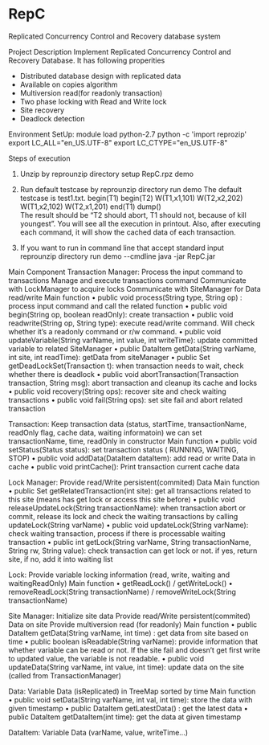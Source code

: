 # RepC
Replicated Concurrency Control and Recovery database system

Project Description
Implement Replicated Concurrency Control and Recovery Database.
It has following properities
-	Distributed database design with replicated data
-	Available on copies algorithm
-	Multiversion read(for readonly transaction)
-	Two phase locking with Read and Write lock
-	Site recovery
-	Deadlock detection


Environment SetUp:
module load python-2.7 
python -c 'import reprozip' 
export LC_ALL="en_US.UTF-8"
export LC_CTYPE="en_US.UTF-8"

Steps of execution
1.	Unzip by reprounzip directory setup RepC.rpz demo
2.	Run default testcase by reprounzip directory run demo
The default testcase is test1.txt.
begin(T1)
begin(T2)
W(T1,x1,101) 
W(T2,x2,202)
W(T1,x2,102) 
W(T2,x1,201)
end(T1)
dump()     
The result should be “T2 should abort, T1 should not, because of kill youngest”.
You will see all the execution in printout. Also, after executing each command, it will show the cached data of each transaction.

3.	If you want to run in command line that accept standard input
reprounzip directory run demo --cmdline java -jar RepC.jar


 
Main Component 
Transaction Manager:
Process the input command to transactions
Manage and execute transactions command
Communicate with LockManager to acquire locks
Communicate with SiteManager for Data read/write
Main function
•	public void process(String type, String op) : process input command and call the related function
•	public void begin(String op, boolean readOnly): create transaction
•	public void readwrite(String op, String type): execute read/write command. Will check whether it’s a readonly command or r/w command.
•	public void updateVariable(String varName, int value, int writeTime): update committed variable to related SiteManager
•	public DataItem getData(String varName, int site, int readTime): getData from siteManager
•	public Set<String> getDeadLockSet(Transaction t): when transaction needs to wait, check whether there is deadlock
•	public void abortTransaction(Transaction transaction, String msg): abort transaction and cleanup its cache and locks
•	public void recovery(String ops): recover site and check waiting transactions
•	public void fail(String ops): set site fail and abort related transaction

Transaction:
Keep transaction data (status, startTime, transactionName, readOnly flag, cache data, waiting informatoin) we can set transactionName, time, readOnly in constructor
Main function
•	public void setStatus(Status status): set transaction status ( RUNNING, WAITING, STOP)
•	public void addData(DataItem dataItem): add read or write Data in cache
•	public void printCache(): Print transaction current cache data

Lock Manager:
Provide read/Write persistent(commited) Data 
Main function
•	public Set<String> getRelatedTransaction(int site): get all transactions related to this site (means has get lock or access this site before)
•	public void releaseUpdateLock(String transactionName): when transaction abort or commit, release its lock and check the waiting transactions by calling updateLock(String varName)
•	public void updateLock(String varName): check waiting transaction, process if there is processable waiting transaction
•	public int getLock(String varName, String transactionName, String rw, String value): check transaction can get lock or not.
if yes, return site, if no, add it into waiting list

Lock:
Provide variable locking information (read, write, waiting and waitingReadOnly) 
Main function
•	getReadLock() / getWriteLock()
•	removeReadLock(String transactionName) / removeWriteLock(String transactionName)

Site Manager:
Initialize site data
Provide read/Write persistent(commited) Data on site
Provide multiversion read (for readonly)
Main function
•	public DataItem getData(String varName, int time) : get data from site based on time
•	public boolean isReadable(String varName): provide information that whether variable can be read or not. If the site fail and doesn’t get first write to updated value, the variable is not readable. 
•	public void updateData(String varName, int value, int time): update data on the site (called from TransactionManager)

Data:
Variable Data (isReplicated) in TreeMap sorted by time
Main function
•	public void setData(String varName, int val, int time): store the data with given timestamp
•	public DataItem getLatestData() : get the latest data
•	public DataItem getDataItem(int time): get the data at given timestamp

DataItem:
Variable Data (varName, value, writeTime…) 

